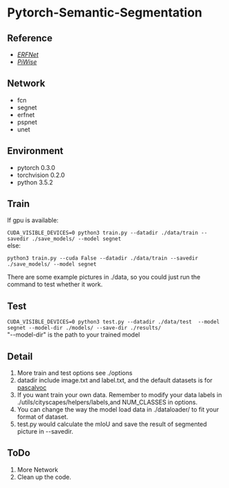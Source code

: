# Pytorch-Semantic-Segmentation
## Reference
- *[ERFNet](https://github.com/Eromera/erfnet_pytorch)*
- *[PiWise](https://github.com/bodokaiser/piwise)*
## Network
- fcn
- segnet
- erfnet
- pspnet
- unet
## Environment
- pytorch 0.3.0
- torchvision 0.2.0
- python 3.5.2
## Train 
 If gpu is available:  
 
 `CUDA_VISIBLE_DEVICES=0 python3 train.py --datadir ./data/train --savedir ./save_models/ --model segnet`  
 else:  
 
 `python3 train.py --cuda False --datadir ./data/train --savedir ./save_models/ --model segnet`  
 
 There are some example pictures in ./data, so you could just run the command to test whether it  work.

## Test
 `CUDA_VISIBLE_DEVICES=0 python3 test.py --datadir ./data/test  --model segnet --model-dir ./models/ --save-dir ./results/`  
 "--model-dir" is the path to your trained model

## Detail
1. More train and test options see ./options
2. datadir include image.txt and label.txt, and the default datasets is for [pascalvoc](http://host.robots.ox.ac.uk/pascal/VOC/voc2012/segexamples/index.html)
3. If you want train your own data. Remember to modify your data labels in ./utils/cityscapes/helpers/labels,and NUM_CLASSES in options.
4. You can change the way the model load data in ./dataloader/ to fit your format of dataset. 
5. test.py would calculate the mIoU and save the result of segmented picture in --savedir.

## ToDo
1. More Network
2. Clean up the code.

